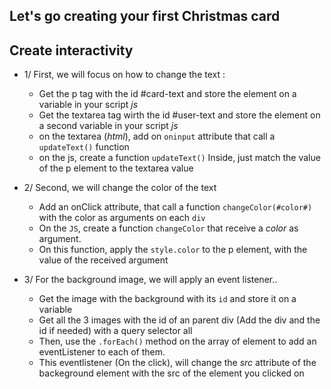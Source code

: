## Let's go creating your first Christmas card

## Create interactivity
- 1/ First, we will focus on how to change the text :
    - Get the p tag with the id #card-text and store the element on a variable in your script *js*
    - Get the textarea tag wirth the id #user-text and store the element on a second variable in your script *js*
    - on the textarea (*html*), add on `oninput` attribute that call a `updateText()` function
    - on the js, create a function `updateText()`
        Inside, just match the value of the p element to the textarea value

- 2/ Second, we will change the color of the text
  - Add an onClick attribute, that call a function `changeColor(#color#)` with the color as arguments on each `div`
  - On the `JS`, create a function `changeColor` that receive a *color* as argument.
  - On this function, apply the `style.color` to the p element, with the value of the received argument

- 3/ For the background image, we will apply an event listener..
  - Get the image with the background with its `id` and store it on a variable
  - Get all the 3 images with the id of an parent div (Add the div and the id if needed) with a query selector all
  - Then, use the `.forEach()` method on the array of element to add an eventListener to each of them.
  - This eventlistener (On the click), will change the *src* attribute of the backeground element with the src of the element you clicked on

